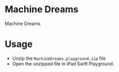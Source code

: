 # Machine Dreams
Machine Dreams

# Usage
* Unzip the `MachineDreams.playground.zip` file
* Open the unzipped file in iPad Swift Playground.
